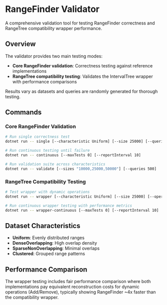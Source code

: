 # RangeFinder Validator

A comprehensive validation tool for testing RangeFinder correctness and RangeTree compatibility wrapper performance.

## Overview

The validator provides two main testing modes:
- **Core RangeFinder validation**: Correctness testing against reference implementations
- **RangeTree compatibility testing**: Validates the IntervalTree wrapper with performance comparisons

Results vary as datasets and queries are randomly generated for thorough testing.

## Commands

### Core RangeFinder Validation
```bash
# Run single correctness test
dotnet run -- single [--characteristic Uniform] [--size 25000] [--queries 500]

# Run continuous testing until failure
dotnet run -- continuous [--maxTests 0] [--reportInterval 10]

# Run validation suite across characteristics
dotnet run -- validate [--sizes "10000,25000,50000"] [--queries 500]
```

### RangeTree Compatibility Testing
```bash
# Test wrapper with dynamic operations
dotnet run -- wrapper [--characteristic Uniform] [--size 25000] [--operations 200]

# Run continuous wrapper testing with performance metrics
dotnet run -- wrapper-continuous [--maxTests 0] [--reportInterval 10]
```

## Dataset Characteristics

- **Uniform**: Evenly distributed ranges
- **DenseOverlapping**: High overlap density
- **SparseNonOverlapping**: Minimal overlaps
- **Clustered**: Grouped range patterns

## Performance Comparison

The wrapper testing includes fair performance comparison where both implementations pay equivalent reconstruction costs for dynamic operations (Add/Remove), typically showing RangeFinder ~4x faster than the compatibility wrapper.